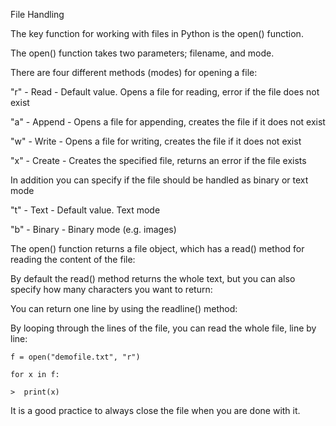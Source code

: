 File Handling

The key function for working with files in Python is the open() function.

The open() function takes two parameters; filename, and mode.

There are four different methods (modes) for opening a file:

"r" - Read - Default value. Opens a file for reading, error if the file does not exist

"a" - Append - Opens a file for appending, creates the file if it does not exist

"w" - Write - Opens a file for writing, creates the file if it does not exist

"x" - Create - Creates the specified file, returns an error if the file exists

In addition you can specify if the file should be handled as binary or text mode

"t" - Text - Default value. Text mode

"b" - Binary - Binary mode (e.g. images)

The open() function returns a file object, which has a read() method for reading the content of the file:

By default the read() method returns the whole text, but you can also specify how many characters you want to return:

You can return one line by using the readline() method:

By looping through the lines of the file, you can read the whole file, line by line:

`f = open("demofile.txt", "r")`

`for x in f:`

`>  print(x)`

It is a good practice to always close the file when you are done with it.